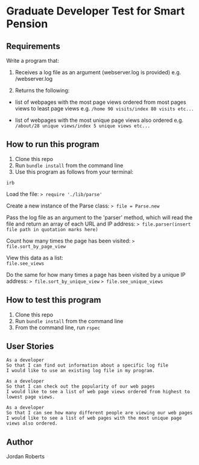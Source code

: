 # Graduate Developer Test for Smart Pension

## Requirements

Write a program that:

1. Receives a log file as an argument (webserver.log is provided) e.g. /<parse>webserver.log

2. Returns the following:

* list of webpages with the most page views ordered from most pages views to least page views
e.g. `/home 90 visits/index 80 visits etc...`

* list of webpages with the most unique page views also ordered
e.g. `/about/28 unique views/index 5 unique views etc...`

## How to run this program

1. Clone this repo
2. Run `bundle install` from the command line
3. Use this program as follows from your terminal:

```
irb
```
Load the file:
`> require './lib/parse'`

Create a new instance of the Parse class:
`> file = Parse.new`

Pass the log file as an argument to the 'parser' method, which will read the file and return an array of each URL and IP address:
`> file.parser(insert file path in quotation marks here)`

Count how many times the page has been visited:
`> file.sort_by_page_view`

View this data as a list:  
`file.see_views`

Do the same for how many times a page has been visited by a unique IP address:
`> file.sort_by_unique_view`
`> file.see_unique_views`


## How to test this program

1. Clone this repo
2. Run `bundle install` from the command line
3. From the command line, run `rspec`

## User Stories
```
As a developer  
So that I can find out information about a specific log file
I would like to use an existing log file in my program.

As a developer
So that I can check out the popularity of our web pages
I would like to see a list of web page views ordered from highest to lowest page views.

As a developer
So that I can see how many different people are viewing our web pages
I would like to see a list of web pages with the most unique page views also ordered.
```

## Author
Jordan Roberts
